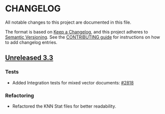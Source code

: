 
# CHANGELOG
All notable changes to this project are documented in this file.

The format is based on [Keep a Changelog](https://keepachangelog.com/en/1.0.0/), and this project adheres to [Semantic Versioning](https://semver.org/spec/v2.0.0.html). See the [CONTRIBUTING guide](./CONTRIBUTING.md#Changelog) for instructions on how to add changelog entries.

## [Unreleased 3.3](https://github.com/opensearch-project/k-NN/compare/main...HEAD)
### Tests
* Added Integration tests for mixed vector documents: [#2818](https://github.com/opensearch-project/k-NN/pull/2818)
### Refactoring
* Refactored the KNN Stat files for better readability.
